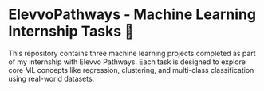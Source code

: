# ElevvoPathways - Machine Learning Internship Tasks 🚀

This repository contains three machine learning projects completed as part of my internship with Elevvo Pathways. Each task is designed to explore core ML concepts like regression, clustering, and multi-class classification using real-world datasets.


